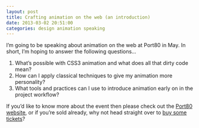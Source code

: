 ```yaml
---
layout: post 
title: Crafting animation on the web (an introduction)
date: 2013-03-02 20:51:00
categories: design animation speaking
---
```


I&#8217;m going to be speaking about animation on the web at Port80 in May. In short, I&#8217;m hoping to answer the following questions&#8230;

<!--more-->

  1. What&#8217;s possible with CSS3 animation and what does all that dirty code mean?
  2. How can I apply classical techniques to give my animation more personality?
  3. What tools and practices can I use to introduce animation early on in the project workflow?

If you&#8217;d like to know more about the event then please check out the [Port80 website][1], or if you&#8217;re sold already, why not head straight over to [buy some tickets][2]?

 [1]: http://port80events.co.uk/event/port80-2013/ "Port80 2013 Event Information"
 [2]: http://www.eventbrite.com/event/5212235938 "Buy tickets to Port80 2013"
